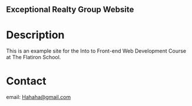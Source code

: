 Exceptional Realty Group Website
---

# Description

This is an example site for the Into to Front-end Web Development Course at The Flatiron School.

# Contact

email: Hahaha@gmail.com